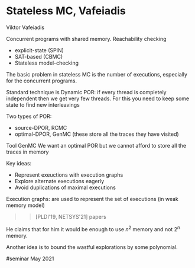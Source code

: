 # Stateless MC, Vafeiadis

Viktor Vafeiadis

Concurrent programs with shared memory.
Reachability checking

- explicit-state (SPIN)
- SAT-based (CBMC)
- Stateless model-checking

The basic problem in stateless MC is the number of executions, especially for the
concurrent programs.

Standard technique is Dynamic POR: if every thread is completely independent
then we get very few threads.
For this you need to keep some state to find new interleavings

Two types of POR:

- source-DPOR, RCMC
- optimal-DPOR, GenMC (these store all the traces they have visited)

Tool GenMC
We want an optimal POR but we cannot afford to store all the traces in memory

Key ideas:

- Represent exeuctions with execution graphs
- Explore alternate executions eagerly
- Avoid duplications of maximal executions

Execution graphs: are used to represent the set of executions (in weak memory
model)

> > [PLDI'19, NETSYS'21] papers

He claims that for him it would be enough to use $n^2$ memory and not $2^n$
memory.

Another idea is to bound the wastful explorations by some polynomial.

#seminar May 2021
